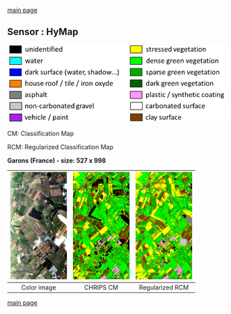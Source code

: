 [main page](index.md)</center>

## Sensor : HyMap

<p align="center">
<img src="Complements/Legende_classif_ligne_v2.png" width="500" />
</p>

CM: Classification Map

RCM: Regularized Classification Map


**Garons (France)  -  size: 527 x 998**

<img src="Images_COULEUR/HyMap_Garons_00_IMAGE.jpg" width="130" /> | <img src="Images_CLASSIF/HyMap_Garons_01_CLASSIF.png" width="130" /> | <img src="Images_REGUL/HyMap_Garons_02_REGUL.png" width="130" />
:-: | :-: | :-:
Color image | CHRIPS CM | Regularized RCM

[main page](index.md)

